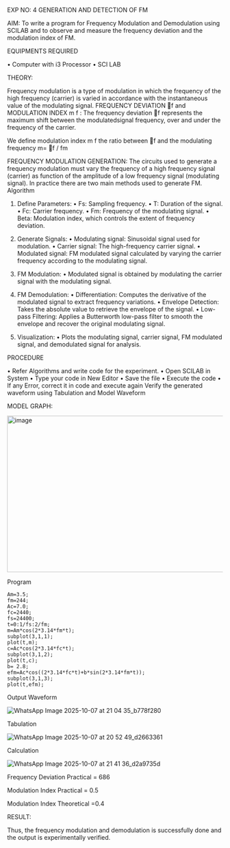 
EXP NO: 4	GENERATION AND DETECTION OF FM


AIM:
To write a program for Frequency Modulation and Demodulation using SCILAB and to observe and measure the frequency deviation and the modulation index of FM.


EQUIPMENTS REQUIRED

•	Computer with i3 Processor
•	SCI LAB

THEORY:

Frequency modulation is a type of modulation in which the frequency of the high frequency (carrier) is varied in accordance with the instantaneous value of the modulating signal.
FREQUENCY DEVIATION f and MODULATION INDEX m f :
The frequency deviation f represents the maximum shift between the  modulatedsignal
frequency, over and under the frequency of the carrier.

We define modulation index m f the ratio between f and the modulating frequency
m= f / fm


FREQUENCY MODULATION GENERATION:
The circuits used to generate a frequency modulation must vary the frequency of a high frequency signal (carrier) as function of the amplitude of a low frequency signal (modulating signal). In practice there are two main methods used to generate FM.
Algorithm
1.	Define Parameters:
•	Fs: Sampling frequency.
•	T: Duration of the signal.
•	Fc: Carrier frequency.
•	Fm: Frequency of the modulating signal.
•	Beta: Modulation index, which controls the extent of frequency deviation.
2.	Generate Signals:
•	Modulating signal: Sinusoidal signal used for modulation.
•	Carrier signal: The high-frequency carrier signal.
•	Modulated signal: FM modulated signal calculated by varying the carrier frequency according to the modulating signal.
3.	FM Modulation:
•	Modulated signal is obtained by modulating the carrier signal with the modulating signal.
 
4.	FM Demodulation:
•	Differentiation: Computes the derivative of the modulated signal to extract frequency variations.
•	Envelope Detection: Takes the absolute value to retrieve the envelope of the signal.
•	Low-pass Filtering: Applies a Butterworth low-pass filter to smooth the envelope and recover the original modulating signal.
5.	Visualization:
•	Plots the modulating signal, carrier signal, FM modulated signal, and demodulated signal for analysis.



PROCEDURE


•	Refer Algorithms and write code for the experiment.
•	Open SCILAB in System
•	Type your code in New Editor
•	Save the file
•	Execute the code
•	If any Error, correct it in code and execute again
Verify the generated waveform using Tabulation and Model Waveform

MODEL GRAPH:

<img width="512" height="365" alt="image" src="https://github.com/user-attachments/assets/acd787bd-5281-4f1b-802f-1aa39fac9189" />


Program
```
Am=3.5;
fm=244;
Ac=7.0;
fc=2440;
fs=24400;
t=0:1/fs:2/fm;
m=Am*cos(2*3.14*fm*t);
subplot(3,1,1);
plot(t,m);
c=Ac*cos(2*3.14*fc*t);
subplot(3,1,2);
plot(t,c);
b= 2.8;
efm=Ac*cos((2*3.14*fc*t)+b*sin(2*3.14*fm*t));
subplot(3,1,3);
plot(t,efm);
```

Output Waveform

![WhatsApp Image 2025-10-07 at 21 04 35_b778f280](https://github.com/user-attachments/assets/31e59561-8735-43e5-b2db-cedbb20d9363)


Tabulation

![WhatsApp Image 2025-10-07 at 20 52 49_d2663361](https://github.com/user-attachments/assets/9132a4aa-3755-45e8-9cf4-b0c5fa9ab48d)


Calculation

![WhatsApp Image 2025-10-07 at 21 41 36_d2a9735d](https://github.com/user-attachments/assets/5d237586-4d7e-4206-b813-1541cf9f525a)


Frequency Deviation Practical = 686

Modulation Index Practical	= 0.5

Modulation Index Theoretical	=0.4



RESULT:

Thus, the frequency modulation and demodulation is successfully done and the output is experimentally verified.


